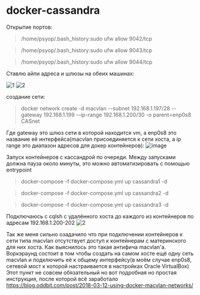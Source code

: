 # docker-cassandra
Открытие портов:
>/home/psyop/.bash_history:sudo ufw allow 9042/tcp

>/home/psyop/.bash_history:sudo ufw allow 9043/tcp

>/home/psyop/.bash_history:sudo ufw allow 9044/tcp

Ставлю айпи адреса и шлюзы на обеих машинах:

![1](https://github.com/Naverx/docker-cassandra/assets/14109161/e9bf2851-70cb-4ec5-8914-71fc1aa387c8)
![2](https://github.com/Naverx/docker-cassandra/assets/14109161/2561af93-47c6-45f1-a2c4-80070ca8cc04)

создание сети:
> docker network create -d macvlan --subnet 192.168.1.197/28 --gateway 192.168.1.199 --ip-range 192.168.1.200/30 -o parent=enp0s8 CASnet

Где gateway это шлюз сети в которой находится vm, а enp0s8 это название её интерфейса(macvlan присоединяется к сети хоста, а ip range это диапазон адресов для докер контейнеров):
![image](https://github.com/Naverx/docker-cassandra/assets/14109161/d1422084-af7f-46e6-bbb6-da8abe4692e1)

Запуск контейнеров с кассандрой по очереди. Между запусками должна пауза около минуты, это можно автоматизировать с помощью entrypoint

>docker-compose -f docker-compose.yml up cassandra1 -d

>docker-compose -f docker-compose.yml up cassandra2 -d

>docker-compose -f docker-compose.yml up cassandra3 -d


Подключаюсь с cqlsh с удалённого хоста до каждого из контейнеров по адресам 192.168.1.200-202
![2](https://github.com/Naverx/docker-cassandra/assets/14109161/a77e41fc-afb0-4435-9495-51bb10712fb7)

Так же меня сильно озадачило что при подключении контейнеров к сети типа macvlan отсутствует доступ к контейнерам с материнского для них хоста. Как выяснилось это такая антифича macvlan'a. Воркэраунд состоит в том чтобы создать на самом хосте ещё одну сеть macvlan и подключить её к общему интерфейсу(в моём случае enp0s8, сетевой мост к которой настраивается в настройках Oracle VirtualBox)
Этот пункт не совсем обязательный но вот подробная но простая инструкция, после которой всё заработало
https://blog.oddbit.com/post/2018-03-12-using-docker-macvlan-networks/

